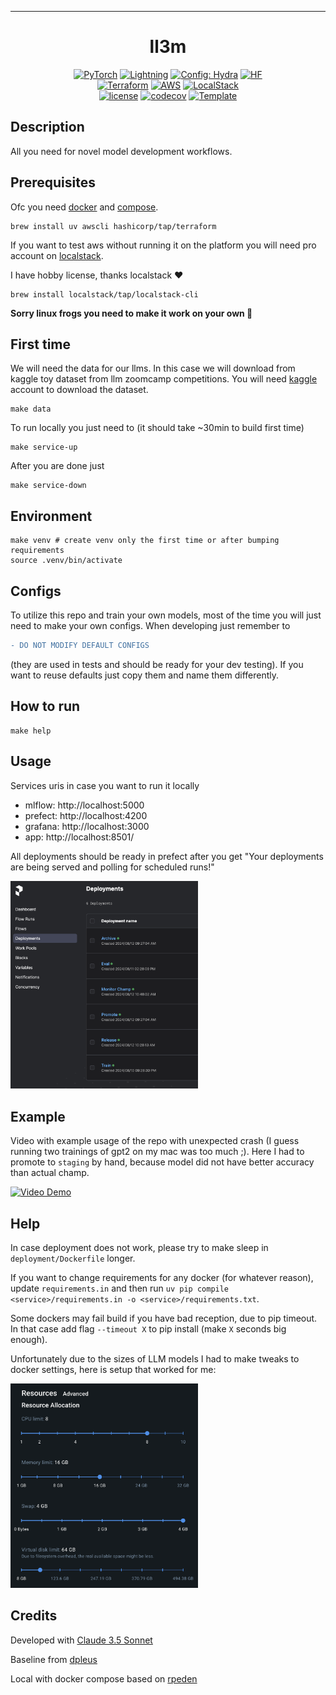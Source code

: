 ______________________________________________________________________

<div align="center">

# ll3m

<a href="https://pytorch.org/get-started/locally/"><img alt="PyTorch" src="https://img.shields.io/badge/PyTorch-ee4c2c?logo=pytorch&logoColor=white"></a>
<a href="https://pytorchlightning.ai/"><img alt="Lightning" src="https://img.shields.io/badge/-⚡_Lightning-792ee5?logo=pytorchlightning&logoColor=white"></a>
<a href="https://hydra.cc/"><img alt="Config: Hydra" src="https://img.shields.io/badge/Config-Hydra-89b8cd"></a>
<a href="https://github.com/huggingface"><img alt="HF" src="https://img.shields.io/badge/%F0%9F%A4%97%20Hugging%20Face-Models-yellow"></a><br>
<a href="https://github.com/martin503/ll3m/tree/main/infrastructure"><img alt="Terraform" src="https://img.shields.io/badge/-Terraform-792ee5?logo=terraform&logoColor=white"></a>
<a href="https://github.com/martin503/ll3m/tree/main/infrastructure"><img alt="AWS" src="https://img.shields.io/badge/-AWS-FFA500?logo=amazon&logoColor=white"></a>
[![LocalStack](https://localstack.cloud/gh/launch-pod-badge.svg)](https://www.localstack.cloud/)<br>
[![license](https://img.shields.io/badge/License-MIT-green.svg?labelColor=gray)](https://github.com/martin503/ll3m/tree/main/LICENSE)
[![codecov](https://codecov.io/gh/martin503/ll3m/branch/main/graph/badge.svg)](https://codecov.io/gh/martin503/ll3m)
<a href="https://github.com/ashleve/lightning-hydra-template"><img alt="Template" src="https://img.shields.io/badge/-Lightning--Hydra--Template-017F2F?style=flat&logo=github&labelColor=gray"></a><br>

</div>

## Description

All you need for novel model development workflows.

## Prerequisites
Ofc you need [docker](https://docs.docker.com/engine/install/) and [compose](https://docs.docker.com/compose/install/).

```
brew install uv awscli hashicorp/tap/terraform
```

If you want to test aws without running it on the platform you will need pro account on [localstack](https://support.localstack.cloud/knowledge-base/is-a-free-trial-available).

I have hobby license, thanks localstack ❤️

```
brew install localstack/tap/localstack-cli
```

**Sorry linux frogs you need to make it work on your own 🐸**

## First time

We will need the data for our llms. In this case we will download from kaggle toy dataset from llm zoomcamp competitions. You will need [kaggle](https://github.com/Kaggle/kaggle-api/blob/main/docs/README.md#api-credentials) account to download the dataset.

```
make data
```

To run locally you just need to (it should take ~30min to build first time)

```
make service-up
```

After you are done just

```
make service-down
```

## Environment

```
make venv # create venv only the first time or after bumping requirements
source .venv/bin/activate
```

## Configs

To utilize this repo and train your own models, most of the time you will just need to make your own configs. When developing just remember to
```diff
- DO NOT MODIFY DEFAULT CONFIGS
```
(they are used in tests and should be ready for your dev testing). If you want to reuse defaults just copy them and name them differently.

## How to run

```
make help
```

## Usage

Services uris in case you want to run it locally
* mlflow: http://localhost:5000
* prefect: http://localhost:4200
* grafana: http://localhost:3000
* app: http://localhost:8501/

All deployments should be ready in prefect after you get "Your deployments are being served and polling for scheduled runs!"

<img src="artifacts/deployments.png" width=300 alt="Prefect">

## Example
Video with example usage of the repo with unexpected crash (I guess running two trainings of gpt2 on my mac was too much ;). Here I had to promote to `staging` by hand, because model did not have better accuracy than actual champ.

[![Video Demo](https://lh3.googleusercontent.com/d/1mKJ6AF7CM44kEbru_t8D-avYYXwN8AR9=s220?authuser=0)](https://drive.google.com/file/d/1mKJ6AF7CM44kEbru_t8D-avYYXwN8AR9/view?usp=drive_link)


## Help
In case deployment does not work, please try to make sleep in `deployment/Dockerfile` longer.

If you want to change requirements for any docker (for whatever reason), update `requirements.in` and then run `uv pip compile <service>/requirements.in -o <service>/requirements.txt`.

Some dockers may fail build if you have bad reception, due to pip timeout. In that case add flag `--timeout X` to pip install (make `X` seconds big enough).

Unfortunately due to the sizes of LLM models I had to make tweaks to docker settings, here is setup that worked for me:

<img src="artifacts/docker.png" width=300 alt="Docker settings">

## Credits
Developed with [Claude 3.5 Sonnet](https://www.anthropic.com/news/claude-3-5-sonnet)

Baseline from [dpleus](https://github.com/dpleus/mlops/tree/master)

Local with docker compose based on [rpeden](https://github.com/rpeden/prefect-docker-compose)
